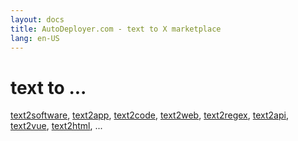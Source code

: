 ```yaml
---
layout: docs
title: AutoDeployer.com - text to X marketplace
lang: en-US
---
```


# text to ...



<script setup>

import MarketplaceSearch from '/components/MarketplaceSearch.vue';
import SelectList from '/components/SelectList.vue';

</script>

[//]: # (<SelectList />)

<MarketplaceSearch />


<span> <a href="">text2software</a>, </span>
<span> <a href="">text2app</a>, </span>
<span> <a href="">text2code</a>, </span> 
<span> <a href="">text2web</a>, </span>
<span> <a href="">text2regex</a>, </span>
<span> <a href="">text2api</a>, </span>
<span> <a href="">text2vue</a>, </span> 
<span> <a href="">text2html</a>, </span> 
...
